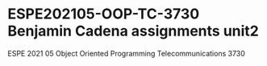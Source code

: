 # ESPE202105-OOP-TC-3730 Benjamin Cadena assignments unit2
ESPE 2021 05 Object Oriented Programming Telecommunications 3730

